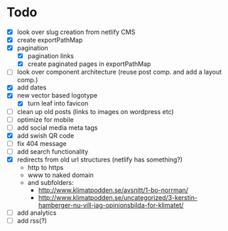 # Todo

- [x] look over slug creation from netlify CMS
- [x] create exportPathMap
- [x] pagination
  - [x] pagination links
  - [x] create paginated pages in exportPathMap
- [ ] look over component architecture (reuse post comp. and add a layout comp.)
- [x] add dates
- [x] new vector based logotype
  - [x] turn leaf into favicon
- [ ] clean up old posts (links to images on wordpress etc)
- [ ] optimize for mobile
- [ ] add social media meta tags
- [x] add swish QR code
- [ ] fix 404 message
- [ ] add search functionality
- [x] redirects from old url structures (netlify has something?)
  - http to https
  - www to naked domain
  - and subfolders:
    - http://www.klimatpodden.se/avsnitt/1-bo-norrman/
    - http://www.klimatpodden.se/uncategorized/3-kerstin-hamberger-nu-vill-jag-opinionsbilda-for-klimatet/
- [ ] add analytics
- [ ] add rss(?)
